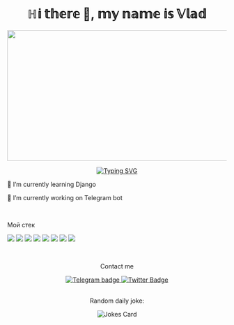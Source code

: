 ### <h1 align="center"> ℍ𝕚 𝕥𝕙𝕖𝕣𝕖 👋, 𝕞𝕪 𝕟𝕒𝕞𝕖 𝕚𝕤 𝕍𝕝𝕒𝕕 </h1>
<div align="center">
<img src="https://media.giphy.com/media/dWesBcTLavkZuG35MI/giphy.gif" width="600" height="300"/>

  [![Typing SVG](https://readme-typing-svg.herokuapp.com?color=%2336BCF7&lines=𝕀'𝕞+ℙ𝕪𝕥𝕙𝕠𝕟+𝕕𝕖𝕧𝕖𝕝𝕠𝕡𝕖𝕣+𝕊𝕥𝕦𝕕𝕖𝕟𝕥)](https://git.io/typing-svg)
</div>

🌱 I’m currently learning Django
  
🔭 I’m currently working on Telegram bot


<div></br>
  <p>Мой стек</p>

<img src="https://img.shields.io/badge/Pyhon-purple?style=for-the-badge&logo=python&logoColor=gold"/> <img src="https://img.shields.io/badge/Pytest-purple?style=for-the-badge&logo=Pytest&logoColor=Aquamarine"/> <img src="https://img.shields.io/badge/linux-purple?style=for-the-badge&logo=linux&logoColor=black"/> <img src="https://img.shields.io/badge/postgresql-purple?style=for-the-badge&logo=postgresql&logoColor=FFFACD"/>
<img src="https://img.shields.io/badge/HTML-purple?style=for-the-badge&logo=HTML5&logoColor=red"/> <img src="https://img.shields.io/badge/CSS-purple?style=for-the-badge&logo=CSS3&logoColor=6A5ACD"/> <img src="https://img.shields.io/badge/GIt-purple?style=for-the-badge&logo=Git&logoColor=DarkOrange"/> <img src="https://img.shields.io/badge/Django-purple?style=for-the-badge&logo=Django&logoColor=000000"/>
</div>


<div id="badges", align="center"></br>
  <p>Contact me</p>  
  <a href=""https://t.me/vlad_izlove">
    <img src="https://img.shields.io/badge/Telegram-blue?style=for-the-badge&logo=telegram&logoColor=white" alt="Telegram badge"/>
  </a>
  <a href="https://instagram.com/vlad_izlove?igshid=MmIzYWVlNDQ5Yg==">
    <img src="https://img.shields.io/badge/Instagram-800080?style=for-the-badge&logo=instagram&logoColor=white" alt="Twitter Badge"/>
  </a>
  </br>
<img src="https://komarev.com/ghpvc/?username=Homer39&style=flat-square&color=blue" alt=""/>
  </div></br>

<div align='center'>  
<p>Random daily joke:<p>  
<img src="https://readme-jokes.vercel.app/api" alt="Jokes Card" />
  </div>

<!--
**Homer39/Homer39** is a ✨ _special_ ✨ repository because its `README.md` (this file) appears on your GitHub profile.

Here are some ideas to get you started:

- 🔭 I’m currently working on ...
- 🌱 I’m currently learning ...
- 👯 I’m looking to collaborate on ...
- 🤔 I’m looking for help with ...
- 💬 Ask me about ...
- 📫 How to reach me: ...
- 😄 Pronouns: ...
- ⚡ Fun fact: ...
-->
